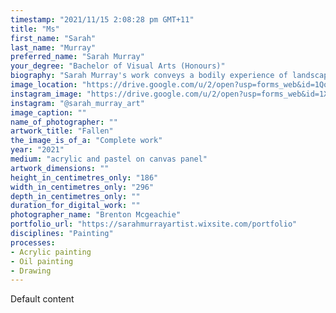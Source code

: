 ```yaml
---
timestamp: "2021/11/15 2:08:28 pm GMT+11"
title: "Ms"
first_name: "Sarah"
last_name: "Murray"
preferred_name: "Sarah Murray"
your_degree: "Bachelor of Visual Arts (Honours)"
biography: "Sarah Murray's work conveys a bodily experience of landscape, engaging the body within the time space and place of the land and creating a symbiotic connection between them. Murray's pulsating and immersive works utilise the process of indexing, shifting grounds and perspectives and gesture and mark-making to create an embodied impression of space time and place and to create the bodily connection within the space and time of painting and drawing."
image_location: "https://drive.google.com/u/2/open?usp=forms_web&id=1QooIMyXElJJYe0BbVBK8cciCfEaAm_5k"
instagram_image: "https://drive.google.com/u/2/open?usp=forms_web&id=1XbR0FKfKGmgAg1FR-tbcpfuJKc0Xidpm"
instagram: "@sarah_murray_art"
image_caption: ""
name_of_photographer: ""
artwork_title: "Fallen"
the_image_is_of_a: "Complete work"
year: "2021"
medium: "acrylic and pastel on canvas panel"
artwork_dimensions: ""
height_in_centimetres_only: "186"
width_in_centimetres_only: "296"
depth_in_centimetres_only: ""
duration_for_digital_work: ""
photographer_name: "Brenton Mcgeachie"
portfolio_url: "https://sarahmurrayartist.wixsite.com/portfolio"
disciplines: "Painting"
processes:
- Acrylic painting
- Oil painting
- Drawing
---
```


Default content